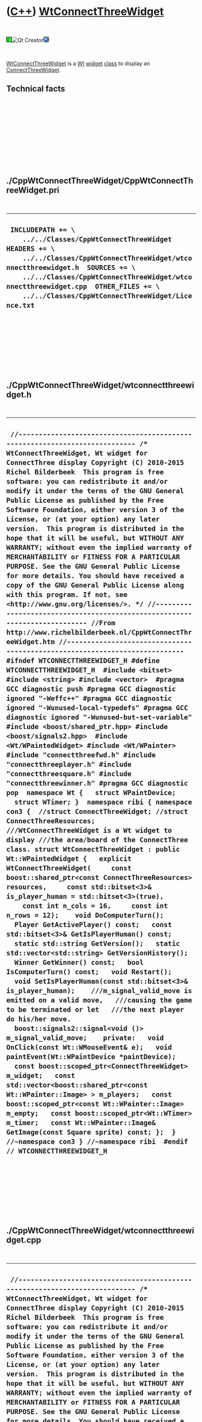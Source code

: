 



 

 

 

 

 

([C++](Cpp.md)) [WtConnectThreeWidget](CppWtConnectThreeWidget.md)
====================================================================

 

![Wt](PicWt.png)![Qt
Creator](PicQtCreator.png)![Lubuntu](PicLubuntu.png)

 

[WtConnectThreeWidget](CppWtConnectThreeWidget.md) is a [Wt](CppWt.md)
[widget](CppWidget.md) [class](CppClass.md) to display an
[ConnectThreeWidget](CppConnectThreeWidget.md).

Technical facts
---------------

 

 

 

 

 

 

./CppWtConnectThreeWidget/CppWtConnectThreeWidget.pri
-----------------------------------------------------

 

  -------------------------------------------------------------------------------------------------------------------------------------------------------------------------------------------------------------------------------------------------------------------------------------------------------
  ` INCLUDEPATH += \     ../../Classes/CppWtConnectThreeWidget  HEADERS += \     ../../Classes/CppWtConnectThreeWidget/wtconnectthreewidget.h  SOURCES += \     ../../Classes/CppWtConnectThreeWidget/wtconnectthreewidget.cpp  OTHER_FILES += \     ../../Classes/CppWtConnectThreeWidget/Licence.txt`
  -------------------------------------------------------------------------------------------------------------------------------------------------------------------------------------------------------------------------------------------------------------------------------------------------------

 

 

 

 

 

./CppWtConnectThreeWidget/wtconnectthreewidget.h
------------------------------------------------

 

  ----------------------------------------------------------------------------------------------------------------------------------------------------------------------------------------------------------------------------------------------------------------------------------------------------------------------------------------------------------------------------------------------------------------------------------------------------------------------------------------------------------------------------------------------------------------------------------------------------------------------------------------------------------------------------------------------------------------------------------------------------------------------------------------------------------------------------------------------------------------------------------------------------------------------------------------------------------------------------------------------------------------------------------------------------------------------------------------------------------------------------------------------------------------------------------------------------------------------------------------------------------------------------------------------------------------------------------------------------------------------------------------------------------------------------------------------------------------------------------------------------------------------------------------------------------------------------------------------------------------------------------------------------------------------------------------------------------------------------------------------------------------------------------------------------------------------------------------------------------------------------------------------------------------------------------------------------------------------------------------------------------------------------------------------------------------------------------------------------------------------------------------------------------------------------------------------------------------------------------------------------------------------------------------------------------------------------------------------------------------------------------------------------------------------------------------------------------------------------------------------------------------------------------------------------------------------------------------------------------------------------------------------------------------------------------------------------------------------------------------------------------------------------------------------------------------------------------------------------------------------------------------------------------------------------------------------------------------------------------------------------------------------------------------------------------------------------------------------------------------------------------------------------------------------------------------------------------------------------------------------------------------------------
  ` //--------------------------------------------------------------------------- /* WtConnectThreeWidget, Wt widget for ConnectThree display Copyright (C) 2010-2015 Richel Bilderbeek  This program is free software: you can redistribute it and/or modify it under the terms of the GNU General Public License as published by the Free Software Foundation, either version 3 of the License, or (at your option) any later version.  This program is distributed in the hope that it will be useful, but WITHOUT ANY WARRANTY; without even the implied warranty of MERCHANTABILITY or FITNESS FOR A PARTICULAR PURPOSE. See the GNU General Public License for more details. You should have received a copy of the GNU General Public License along with this program. If not, see <http://www.gnu.org/licenses/>. */ //--------------------------------------------------------------------------- //From http://www.richelbilderbeek.nl/CppWtConnectThreeWidget.htm //--------------------------------------------------------------------------- #ifndef WTCONNECTTHREEWIDGET_H #define WTCONNECTTHREEWIDGET_H  #include <bitset> #include <string> #include <vector>  #pragma GCC diagnostic push #pragma GCC diagnostic ignored "-Weffc++" #pragma GCC diagnostic ignored "-Wunused-local-typedefs" #pragma GCC diagnostic ignored "-Wunused-but-set-variable" #include <boost/shared_ptr.hpp> #include <boost/signals2.hpp>  #include <Wt/WPaintedWidget> #include <Wt/WPainter> #include "connectthreefwd.h" #include "connectthreeplayer.h" #include "connectthreesquare.h" #include "connectthreewinner.h" #pragma GCC diagnostic pop  namespace Wt {   struct WPaintDevice;   struct WTimer; }  namespace ribi { namespace con3 {  //struct ConnectThreeWidget; //struct ConnectThreeResources;  ///WtConnectThreeWidget is a Wt widget to display ///the area/board of the ConnectThree class. struct WtConnectThreeWidget : public Wt::WPaintedWidget {   explicit WtConnectThreeWidget(     const boost::shared_ptr<const ConnectThreeResources> resources,     const std::bitset<3>& is_player_human = std::bitset<3>(true),     const int n_cols = 16,     const int n_rows = 12);    void DoComputerTurn();   Player GetActivePlayer() const;   const std::bitset<3>& GetIsPlayerHuman() const;   static std::string GetVersion();   static std::vector<std::string> GetVersionHistory();   Winner GetWinner() const;   bool IsComputerTurn() const;   void Restart();   void SetIsPlayerHuman(const std::bitset<3>& is_player_human);    ///m_signal_valid_move is emitted on a valid move,   ///causing the game to be terminated or let   ///the next player do his/her move.   boost::signals2::signal<void ()> m_signal_valid_move;    private:   void OnClick(const Wt::WMouseEvent& e);   void paintEvent(Wt::WPaintDevice *paintDevice);    const boost::scoped_ptr<ConnectThreeWidget> m_widget;   const std::vector<boost::shared_ptr<const Wt::WPainter::Image> > m_players;   const boost::scoped_ptr<const Wt::WPainter::Image> m_empty;   const boost::scoped_ptr<Wt::WTimer> m_timer;   const Wt::WPainter::Image& GetImage(const Square sprite) const; };  } //~namespace con3 } //~namespace ribi  #endif // WTCONNECTTHREEWIDGET_H`
  ----------------------------------------------------------------------------------------------------------------------------------------------------------------------------------------------------------------------------------------------------------------------------------------------------------------------------------------------------------------------------------------------------------------------------------------------------------------------------------------------------------------------------------------------------------------------------------------------------------------------------------------------------------------------------------------------------------------------------------------------------------------------------------------------------------------------------------------------------------------------------------------------------------------------------------------------------------------------------------------------------------------------------------------------------------------------------------------------------------------------------------------------------------------------------------------------------------------------------------------------------------------------------------------------------------------------------------------------------------------------------------------------------------------------------------------------------------------------------------------------------------------------------------------------------------------------------------------------------------------------------------------------------------------------------------------------------------------------------------------------------------------------------------------------------------------------------------------------------------------------------------------------------------------------------------------------------------------------------------------------------------------------------------------------------------------------------------------------------------------------------------------------------------------------------------------------------------------------------------------------------------------------------------------------------------------------------------------------------------------------------------------------------------------------------------------------------------------------------------------------------------------------------------------------------------------------------------------------------------------------------------------------------------------------------------------------------------------------------------------------------------------------------------------------------------------------------------------------------------------------------------------------------------------------------------------------------------------------------------------------------------------------------------------------------------------------------------------------------------------------------------------------------------------------------------------------------------------------------------------------------------------------------

 

 

 

 

 

./CppWtConnectThreeWidget/wtconnectthreewidget.cpp
--------------------------------------------------

 

  ----------------------------------------------------------------------------------------------------------------------------------------------------------------------------------------------------------------------------------------------------------------------------------------------------------------------------------------------------------------------------------------------------------------------------------------------------------------------------------------------------------------------------------------------------------------------------------------------------------------------------------------------------------------------------------------------------------------------------------------------------------------------------------------------------------------------------------------------------------------------------------------------------------------------------------------------------------------------------------------------------------------------------------------------------------------------------------------------------------------------------------------------------------------------------------------------------------------------------------------------------------------------------------------------------------------------------------------------------------------------------------------------------------------------------------------------------------------------------------------------------------------------------------------------------------------------------------------------------------------------------------------------------------------------------------------------------------------------------------------------------------------------------------------------------------------------------------------------------------------------------------------------------------------------------------------------------------------------------------------------------------------------------------------------------------------------------------------------------------------------------------------------------------------------------------------------------------------------------------------------------------------------------------------------------------------------------------------------------------------------------------------------------------------------------------------------------------------------------------------------------------------------------------------------------------------------------------------------------------------------------------------------------------------------------------------------------------------------------------------------------------------------------------------------------------------------------------------------------------------------------------------------------------------------------------------------------------------------------------------------------------------------------------------------------------------------------------------------------------------------------------------------------------------------------------------------------------------------------------------------------------------------------------------------------------------------------------------------------------------------------------------------------------------------------------------------------------------------------------------------------------------------------------------------------------------------------------------------------------------------------------------------------------------------------------------------------------------------------------------------------------------------------------------------------------------------------------------------------------------------------------------------------------------------------------------------------------------------------------------------------------------------------------------------------------------------------------------------------------------------------------------------------------------------------------------------------------------------------------------------------------------------------------------------------------------------------------------------------------------------------------------------------------------------------------------------------------------------------------------------------------------------------------------------------------------------------------------------------------------------------------------------------------------------------------------------------------------------------------------------------------------------------------------------------------------------------------------------------------------------------------------------------------------------------------------------------------------------------------------------------------------------------------------------------------------------------------------------------------------------------------------------------------------------------------------------------------------------------------------------------------------------------------------------------------------------------------------------------------------------------------------------------------------------------------------------------------------------------------------------------------------------------------------------------------------------------------------------------------------------------------------------------------------------------------------------------------------------------------------------------------------------------------------------------------------------------------------------------------------------------------------------------------------------------------------------------------------------------------------------------------------------------------------------------------------------------------------------------------------------------------------------------------------------------------------------------------------------------------------------------------------------------------------------------------------------------------------------------------------------------------------------------------------------------------------------------------------------------------------------------------------------------------------------------------------------------------------------------------------------------
  ` //--------------------------------------------------------------------------- /* WtConnectThreeWidget, Wt widget for ConnectThree display Copyright (C) 2010-2015 Richel Bilderbeek  This program is free software: you can redistribute it and/or modify it under the terms of the GNU General Public License as published by the Free Software Foundation, either version 3 of the License, or (at your option) any later version.  This program is distributed in the hope that it will be useful, but WITHOUT ANY WARRANTY; without even the implied warranty of MERCHANTABILITY or FITNESS FOR A PARTICULAR PURPOSE. See the GNU General Public License for more details. You should have received a copy of the GNU General Public License along with this program. If not, see <http://www.gnu.org/licenses/>. */ //--------------------------------------------------------------------------- //From http://www.richelbilderbeek.nl/CppWtConnectThreeWidget.htm //--------------------------------------------------------------------------- #pragma GCC diagnostic push #pragma GCC diagnostic ignored "-Weffc++" #pragma GCC diagnostic ignored "-Wunused-local-typedefs" #pragma GCC diagnostic ignored "-Wunused-but-set-variable" #include "wtconnectthreewidget.h"  #include <cassert>  #include <Wt/WPaintDevice> #include <Wt/WPainter> #include <Wt/WTimer>  #include "connectthreewidget.h" #include "connectthreeresources.h" #include "connectthreemove.h" #pragma GCC diagnostic pop  ///Yes, naming the filename twice feels dumb, but ///I could not find enough documentation about ///how I should use the Wt::WPainter::Image constructor ribi::con3::WtConnectThreeWidget::WtConnectThreeWidget(   const boost::shared_ptr<const ConnectThreeResources> resources,   const std::bitset<3>& is_player_human,   const int n_cols,   const int n_rows)   : m_signal_valid_move{},     m_widget(new con3::ConnectThreeWidget(is_player_human,n_cols,n_rows)),     m_players(       {         boost::shared_ptr<const Wt::WPainter::Image>(           new Wt::WPainter::Image(             resources->GetPlayersFilenames()[0],             resources->GetPlayersFilenames()[0])),         boost::shared_ptr<const Wt::WPainter::Image>(           new Wt::WPainter::Image(             resources->GetPlayersFilenames()[1],             resources->GetPlayersFilenames()[1])),         boost::shared_ptr<const Wt::WPainter::Image>(           new Wt::WPainter::Image(             resources->GetPlayersFilenames()[2],             resources->GetPlayersFilenames()[2])),       }     ),     m_empty(new Wt::WPainter::Image(       resources->GetEmptyFilename(),       resources->GetEmptyFilename())),     m_timer(new Wt::WTimer) {   const int sprite_width  = m_empty->width();   const int sprite_height = m_empty->height();    this->resize(n_cols * sprite_width,n_rows * sprite_height);   this->mouseWentDown().connect(this, &ribi::con3::WtConnectThreeWidget::OnClick);   this->update();   m_timer->setInterval(100);   m_timer->timeout().connect(     boost::bind(       &ConnectThreeWidget::Tick,       m_widget.get())); }  void ribi::con3::WtConnectThreeWidget::DoComputerTurn() {   assert(IsComputerTurn());   const auto move = m_widget->SuggestMove();   //Check for draw    if (!move) return;   assert(m_widget->CanSelect(move->GetX(),move->GetY()));   m_widget->Select(move->GetX(),move->GetY());   m_widget->DoMove();   this->update(); }  ribi::con3::Player ribi::con3::WtConnectThreeWidget::GetActivePlayer() const {   return m_widget->GetGame()->GetActivePlayer(); }  const std::bitset<3>& ribi::con3::WtConnectThreeWidget::GetIsPlayerHuman() const {   return m_widget->GetIsPlayerHuman(); }  std::string ribi::con3::WtConnectThreeWidget::GetVersion() {   return "2.0"; }  std::vector<std::string> ribi::con3::WtConnectThreeWidget::GetVersionHistory() {   return {     "2011-01-08: version 1.0: initial version",     "2011-01-10: version 1.1: added use of ConnectThreeResources",     "2011-04-22: version 2.0: added Restart, SetIsPlayerHuman member functions and a different way of resource acquisition",     "2014-02-17: version 2.1: put in namespace con3, use of enum classes"   }; }  ribi::con3::Winner ribi::con3::WtConnectThreeWidget::GetWinner() const {   assert(m_widget);   assert(m_widget->GetGame());   return m_widget->GetGame()->GetWinner(); }  bool ribi::con3::WtConnectThreeWidget::IsComputerTurn() const {   assert(m_widget);   return m_widget->IsComputerTurn(); }  void ribi::con3::WtConnectThreeWidget::OnClick(const Wt::WMouseEvent& e) {   //Disable clicking if it's the AI's turn   if (IsComputerTurn()) return;    const int sprite_width  = m_empty->width();   const int sprite_height = m_empty->height();    const int mouse_x = e.widget().x;   const int mouse_y = e.widget().y;   const int x = mouse_x / sprite_width;   const int y = mouse_y / sprite_height;   if (m_widget->GetGame()->CanDoMove(x,y))   {     assert(m_widget->CanSelect(x,y));     m_widget->Select(x,y);     m_widget->DoMove();     this->update();     m_signal_valid_move();   } }  void ribi::con3::WtConnectThreeWidget::paintEvent(Wt::WPaintDevice *paintDevice) {   Wt::WPainter painter(paintDevice);   assert(m_widget);   assert(m_widget->GetGame());   const int sprite_width  = m_empty->width();   const int sprite_height = m_empty->height();   const int n_rows = m_widget->GetGame()->GetRows();   const int n_cols = m_widget->GetGame()->GetCols();   for (int y = 0; y!=n_rows; ++y)   {     for (int x = 0; x!=n_cols; ++x)     {       painter.drawImage(         x * sprite_width,         y * sprite_height,         GetImage(m_widget->GetGame()->GetSquare(x,y)));     }   } }  const Wt::WPainter::Image& ribi::con3::WtConnectThreeWidget::GetImage(const Square sprite) const {   switch (sprite)   {     case Square::empty: return *m_empty.get();     case Square::player1: return *m_players[0].get();     case Square::player2: return *m_players[1].get();     case Square::player3: return *m_players[2].get();     default:       assert(!"Should not get here");       throw std::logic_error("Unknown ribi::con3::WtConnectThreeWidget::GetImage value");   } }  void ribi::con3::WtConnectThreeWidget::Restart() {   assert(m_widget);   m_widget->Restart();   this->update(); }  void ribi::con3::WtConnectThreeWidget::SetIsPlayerHuman(const std::bitset<3>& is_player_human) {   assert(m_widget);   m_widget->SetIsPlayerHuman(is_player_human); }`
  ----------------------------------------------------------------------------------------------------------------------------------------------------------------------------------------------------------------------------------------------------------------------------------------------------------------------------------------------------------------------------------------------------------------------------------------------------------------------------------------------------------------------------------------------------------------------------------------------------------------------------------------------------------------------------------------------------------------------------------------------------------------------------------------------------------------------------------------------------------------------------------------------------------------------------------------------------------------------------------------------------------------------------------------------------------------------------------------------------------------------------------------------------------------------------------------------------------------------------------------------------------------------------------------------------------------------------------------------------------------------------------------------------------------------------------------------------------------------------------------------------------------------------------------------------------------------------------------------------------------------------------------------------------------------------------------------------------------------------------------------------------------------------------------------------------------------------------------------------------------------------------------------------------------------------------------------------------------------------------------------------------------------------------------------------------------------------------------------------------------------------------------------------------------------------------------------------------------------------------------------------------------------------------------------------------------------------------------------------------------------------------------------------------------------------------------------------------------------------------------------------------------------------------------------------------------------------------------------------------------------------------------------------------------------------------------------------------------------------------------------------------------------------------------------------------------------------------------------------------------------------------------------------------------------------------------------------------------------------------------------------------------------------------------------------------------------------------------------------------------------------------------------------------------------------------------------------------------------------------------------------------------------------------------------------------------------------------------------------------------------------------------------------------------------------------------------------------------------------------------------------------------------------------------------------------------------------------------------------------------------------------------------------------------------------------------------------------------------------------------------------------------------------------------------------------------------------------------------------------------------------------------------------------------------------------------------------------------------------------------------------------------------------------------------------------------------------------------------------------------------------------------------------------------------------------------------------------------------------------------------------------------------------------------------------------------------------------------------------------------------------------------------------------------------------------------------------------------------------------------------------------------------------------------------------------------------------------------------------------------------------------------------------------------------------------------------------------------------------------------------------------------------------------------------------------------------------------------------------------------------------------------------------------------------------------------------------------------------------------------------------------------------------------------------------------------------------------------------------------------------------------------------------------------------------------------------------------------------------------------------------------------------------------------------------------------------------------------------------------------------------------------------------------------------------------------------------------------------------------------------------------------------------------------------------------------------------------------------------------------------------------------------------------------------------------------------------------------------------------------------------------------------------------------------------------------------------------------------------------------------------------------------------------------------------------------------------------------------------------------------------------------------------------------------------------------------------------------------------------------------------------------------------------------------------------------------------------------------------------------------------------------------------------------------------------------------------------------------------------------------------------------------------------------------------------------------------------------------------------------------------------------------------------------------------------------------------------------------------------------------------

 

 

 

 

 





 




This page has been created by the [tool](Tools.md)
[CodeToHtml](ToolCodeToHtml.md)
